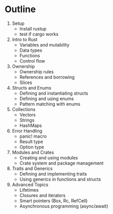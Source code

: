 # Outline

1. Setup
   - Install rustup
   - test if cargo works
2. Intro to Rust
   - Variables and mutability
   - Data types
   - Functions
   - Control flow
3. Ownership
   - Ownership rules
   - References and borrowing
   - Slices
4. Structs and Enums
   - Defining and instantiating structs
   - Defining and using enums
   - Pattern matching with enums
5. Collections
   - Vectors
   - Strings
   - HashMaps
6. Error Handling
   - panic! macro
   - Result type
   - Option type
7. Modules and Crates
   - Creating and using modules
   - Crate system and package management
8. Traits and Generics
   - Defining and implementing traits
   - Using generics in functions and structs
9. Advanced Topics
   - Lifetimes
   - Closures and iterators
   - Smart pointers (Box, Rc, RefCell)
   - Asynchronous programming (async/await)